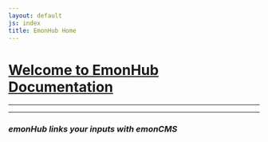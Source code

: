 ```yaml
---
layout: default
js: index
title: EmonHub Home
---
```



# [**Welcome to EmonHub Documentation**]({{site.base}})

----------------------------------
----------------------------------

### *emonHub links your inputs with emonCMS*

